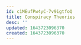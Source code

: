 ```yaml
---
id: c1MEufPw4yC-7v9igtfoQ
title: Conspiracy Theories
desc: ''
updated: 1643723096370
created: 1643723096370
---
```


